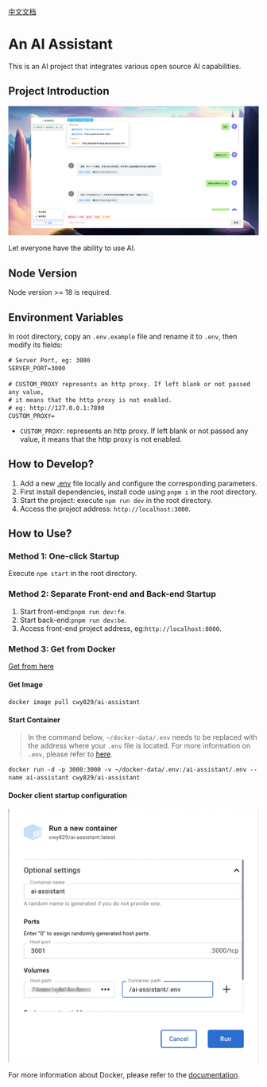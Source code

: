 [中文文档](./README_zh.md)

# An AI Assistant

This is an AI project that integrates various open source AI capabilities.

## Project Introduction

![Screenshot](Screenshots/jietu3.png)

Let everyone have the ability to use AI.

## Node Version

Node version >= 18 is required.

## Environment Variables

In root directory, copy an `.env.example` file and rename it to `.env`, then modify its fields:

```
# Server Port, eg: 3000
SERVER_PORT=3000

# CUSTOM_PROXY represents an http proxy. If left blank or not passed any value,
# it means that the http proxy is not enabled.
# eg: http://127.0.0.1:7890
CUSTOM_PROXY=
```

- `CUSTOM_PROXY`: represents an http proxy. If left blank or not passed any value, it means that the http proxy is not enabled.

## How to Develop?

1. Add a new [.env](#environment-variables) file locally and configure the corresponding parameters.
1. First install dependencies, install code using `pnpm i` in the root directory.
1. Start the project: execute `npm run dev` in the root directory.
1. Access the project address: `http://localhost:3000`.

## How to Use?

### Method 1: One-click Startup

Execute `npm start` in the root directory.

### Method 2: Separate Front-end and Back-end Startup

1. Start front-end:`pnpm run dev:fe`.
2. Start back-end:`pnpm run dev:be`.
3. Access front-end project address, eg:`http://localhost:8000`.

### Method 3: Get from Docker

[Get from here](https://hub.docker.com/r/cwy829/ai-assistant)

#### Get Image

```
docker image pull cwy829/ai-assistant
```

#### Start Container

> In the command below, `~/docker-data/.env` needs to be replaced with the address where your `.env` file is located.
> For more information on `.env`, please refer to [here](#environment-variables).

```
docker run -d -p 3000:3000 -v ~/docker-data/.env:/ai-assistant/.env --name ai-assistant cwy829/ai-assistant
```

#### Docker client startup configuration

![docker run](Screenshots/docker-run.png)

For more information about Docker, please refer to the [documentation](./DOCKERHELP.md).

